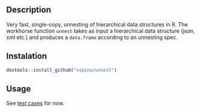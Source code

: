 
## Description

Very fast, single-copy, unnesting of hierarchical data structures in R. The
workhorse function `unnest` takes as input a hierarchical data structure (json,
xml etc.) and produces a `data.frame` according to an unnesting spec.

## Instalation

```R
devtools::install_github("vspinu/unnest")
```

## Usage

See [test cases](./tests/testthat/) for now.
